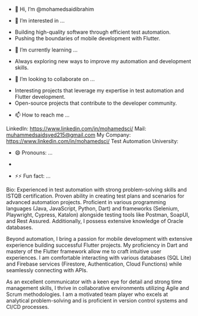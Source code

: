 - 👋  Hi, I’m @mohamedsaidibrahim

      

- 👀  I’m interested in ...

* Building high-quality software through efficient test automation.
* Pushing the boundaries of mobile development with Flutter.

- 🌱 I’m currently learning ...

* Always exploring new ways to improve my automation and development skills.


- 💞️️ I’m looking to collaborate on ...

* Interesting projects that leverage my expertise in test automation and Flutter development. 
* Open-source projects that contribute to the developer community.


- 📫 How to reach me ...

LinkedIn: https://www.linkedin.com/in/mohamedsci/
Mail: muhammedsaidsyed215@gmail.com
My Company: https://www.linkedin.com/in/mohamedsci/
Test Automation University: 


- 😄  Pronouns: ...

* 


- ⚡⚡ Fun fact: ...

Bio: Experienced in test automation with strong problem-solving skills and ISTQB certification. Proven ability in creating test plans and scenarios for advanced automation projects. Proficient in various programming languages (Java, JavaScript, Python, Dart) and frameworks (Selenium, Playwright, Cypress, Katalon) alongside testing tools like Postman, SoapUI, and Rest Assured. Additionally, I possess extensive knowledge of Oracle databases. 

Beyond automation, I bring a passion for mobile development with extensive experience building successful Flutter projects. My proficiency in Dart and mastery of the Flutter framework allow me to craft intuitive user experiences. I am comfortable interacting with various databases (SQL Lite) and Firebase services (Firestore, Authentication, Cloud Functions) while seamlessly connecting with APIs. 

As an excellent communicator with a keen eye for detail and strong time management skills, I thrive in collaborative environments utilizing Agile and Scrum methodologies. I am a motivated team player who excels at analytical problem-solving and is proficient in version control systems and CI/CD processes.
